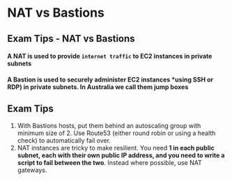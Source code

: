 # NAT vs Bastions

## Exam Tips - NAT vs Bastions

####  A NAT is used to provide `internet traffic` to EC2 instances in private subnets

#### A Bastion is used to securely administer EC2 instances *using SSH or RDP) in private subnets. In Australia we call them jump boxes

## Exam Tips

1. With Bastions hosts, put them behind an autoscaling group with minimum size of 2. Use Route53 (either round robin or using a health check) to automatically fail over.
2. NAT instances are tricky to make resilient. You need **1 in each public subnet, each with their own public IP address, and you need to write a script to fail between the two**. Instead where possible, use NAT gateways.